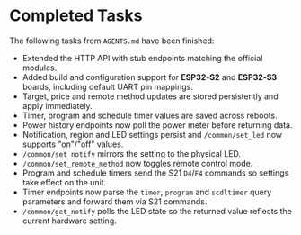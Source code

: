 # Completed Tasks

The following tasks from `AGENTS.md` have been finished:

- Extended the HTTP API with stub endpoints matching the official modules.
- Added build and configuration support for **ESP32‑S2** and **ESP32‑S3** boards, including default UART pin mappings.
- Target, price and remote method updates are stored persistently and apply immediately.
- Timer, program and schedule timer values are saved across reboots.
- Power history endpoints now poll the power meter before returning data.
- Notification, region and LED settings persist and `/common/set_led` now supports "on"/"off" values.
- `/common/set_notify` mirrors the setting to the physical LED.
- `/common/set_remote_method` now toggles remote control mode.
- Program and schedule timers send the S21 `D4`/`F4` commands so settings
  take effect on the unit.
- Timer endpoints now parse the `timer`, `program` and `scdltimer`
  query parameters and forward them via S21 commands.
- `/common/get_notify` polls the LED state so the returned value reflects the
  current hardware setting.

